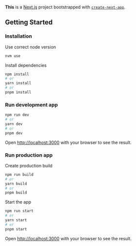 **This** is a [Next.js](https://nextjs.org/) project bootstrapped with [`create-next-app`](https://github.com/vercel/next.js/tree/canary/packages/create-next-app).

## Getting Started

### Installation

Use correct node version

```bash
nvm use
```

Install dependencies

```bash
npm install
# or
yarn install
# or
pnpm install
```

### Run development app

```bash
npm run dev
# or
yarn dev
# or
pnpm dev
```

Open [http://localhost:3000](http://localhost:3000) with your browser to see the result.

### Run production app

Create production build

```bash
npm run build
# or
yarn build
# or
pnpm build
```

Start the app

```bash
npm run start
# or
yarn start
# or
pnpm start
```

Open [http://localhost:3000](http://localhost:3000) with your browser to see the result.
